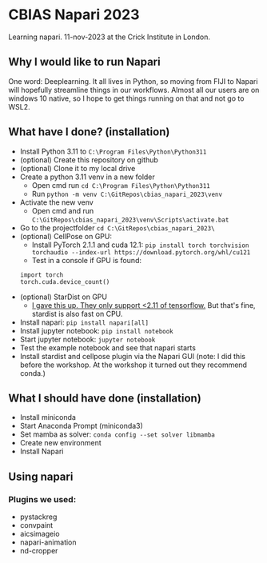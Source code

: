 # CBIAS Napari 2023
Learning napari. 11-nov-2023 at the Crick Institute in London.

## Why I would like to run Napari
One word: Deeplearning. It all lives in Python, so moving from FIJI to Napari will hopefully streamline things in our workflows. Almost all our users are on windows 10 native, so I hope to get things running on that and not go to WSL2. 

## What have I done? (installation)
* Install Python 3.11 to `C:\Program Files\Python\Python311`
* (optional) Create this repository on github
* (optional) Clone it to my local drive
* Create a python 3.11 venv in a new folder
  * Open cmd run `cd C:\Program Files\Python\Python311`
  * Run `python -m venv C:\GitRepos\cbias_napari_2023\venv`
* Activate the new venv
  * Open cmd and run `C:\GitRepos\cbias_napari_2023\venv\Scripts\activate.bat`
* Go to the projectfolder `cd C:\GitRepos\cbias_napari_2023\`
* (optional) CellPose on GPU:
  * Install PyTorch 2.1.1 and cuda 12.1: `pip install torch torchvision torchaudio --index-url https://download.pytorch.org/whl/cu121`
  * Test in a console if GPU is found: 
  ```
  import torch
  torch.cuda.device_count()
  ```
* (optional) StarDist on GPU
  * [I gave this up. They only support <2.11 of tensorflow.](https://www.tensorflow.org/install/pip#windows-native) But that's fine, stardist is also fast on CPU.
* Install napari: `pip install napari[all]`
* Install jupyter notebook: `pip install notebook`
* Start jupyter notebook: `jupyter notebook`
* Test the example notebook and see that napari starts
* Install stardist and cellpose plugin via the Napari GUI
  (note: I did this before the workshop. At the workshop it turned out they recommend conda.)

## What I should have done (installation)
* Install miniconda
* Start Anaconda Prompt (miniconda3)
* Set mamba as solver: `conda config --set solver libmamba`
* Create new environment
* Install Napari

## Using napari

### Plugins we used:
* pystackreg
* convpaint
* aicsimageio
* napari-animation 
* nd-cropper